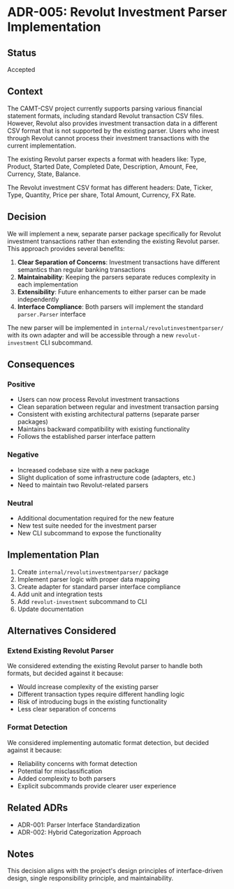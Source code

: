 # ADR-005: Revolut Investment Parser Implementation

## Status

Accepted

## Context

The CAMT-CSV project currently supports parsing various financial statement formats, including standard Revolut transaction CSV files. 
However, Revolut also provides investment transaction data in a different CSV format that is not supported by the existing parser. 
Users who invest through Revolut cannot process their investment transactions with the current implementation.

The existing Revolut parser expects a format with headers like: Type, Product, Started Date, Completed Date, Description, Amount, Fee, Currency, State, Balance.

The Revolut investment CSV format has different headers: Date, Ticker, Type, Quantity, Price per share, Total Amount, Currency, FX Rate.

## Decision

We will implement a new, separate parser package specifically for Revolut investment transactions rather than extending the existing Revolut parser. This approach provides several benefits:

1. **Clear Separation of Concerns**: Investment transactions have different semantics than regular banking transactions
2. **Maintainability**: Keeping the parsers separate reduces complexity in each implementation
3. **Extensibility**: Future enhancements to either parser can be made independently
4. **Interface Compliance**: Both parsers will implement the standard `parser.Parser` interface

The new parser will be implemented in `internal/revolutinvestmentparser/` with its own adapter and will be accessible through a new `revolut-investment` CLI subcommand.

## Consequences

### Positive

- Users can now process Revolut investment transactions
- Clean separation between regular and investment transaction parsing
- Consistent with existing architectural patterns (separate parser packages)
- Maintains backward compatibility with existing functionality
- Follows the established parser interface pattern

### Negative

- Increased codebase size with a new package
- Slight duplication of some infrastructure code (adapters, etc.)
- Need to maintain two Revolut-related parsers

### Neutral

- Additional documentation required for the new feature
- New test suite needed for the investment parser
- New CLI subcommand to expose the functionality

## Implementation Plan

1. Create `internal/revolutinvestmentparser/` package
2. Implement parser logic with proper data mapping
3. Create adapter for standard parser interface compliance
4. Add unit and integration tests
5. Add `revolut-investment` subcommand to CLI
6. Update documentation

## Alternatives Considered

### Extend Existing Revolut Parser

We considered extending the existing Revolut parser to handle both formats, but decided against it because:

- Would increase complexity of the existing parser
- Different transaction types require different handling logic
- Risk of introducing bugs in the existing functionality
- Less clear separation of concerns

### Format Detection

We considered implementing automatic format detection, but decided against it because:

- Reliability concerns with format detection
- Potential for misclassification
- Added complexity to both parsers
- Explicit subcommands provide clearer user experience

## Related ADRs

- ADR-001: Parser Interface Standardization
- ADR-002: Hybrid Categorization Approach

## Notes

This decision aligns with the project's design principles of interface-driven design, single responsibility principle, and maintainability.
